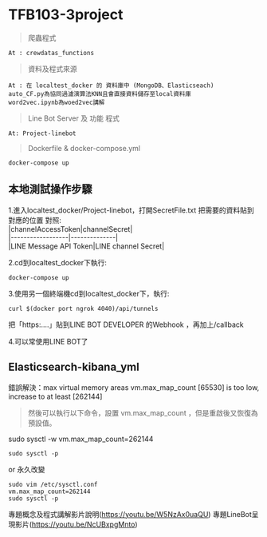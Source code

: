 # TFB103-3project

>爬蟲程式
```
At : crewdatas_functions
```
>資料及程式來源
```
At : 在 localtest_docker 的 資料庫中 (MongoDB、Elasticseach)
auto_CF.py為協同過濾演算法KNN且會直接資料儲存至local資料庫
word2vec.ipynb為woed2vec講解
```
>Line Bot Server 及 功能 程式
```
At: Project-linebot
```
>Dockerfile & docker-compose.yml
```
docker-compose up
```
## 本地測試操作步驟

1.進入localtest_docker/Project-linebot，打開SecretFile.txt
把需要的資料貼到對應的位置
對照:<br>
|channelAccessToken|channelSecret|<br>
|------------------|--------------|<br>
|LINE Message API Token|LINE channel Secret|

2.cd到localtest_docker下執行:
```
docker-compose up
``` 
3.使用另一個終端機cd到localtest_docker下，執行:
```
curl $(docker port ngrok 4040)/api/tunnels
```
把「https:....」貼到LINE BOT DEVELOPER 的Webhook ，再加上/callback

4.可以常使用LINE BOT了

## Elasticsearch-kibana_yml

錯誤解決：max virtual memory areas vm.max_map_count [65530] is too low, increase to at least [262144]

> 然後可以執行以下命令，設置 vm.max_map_count ，但是重啟後又恢復為預設值。

sudo sysctl -w vm.max_map_count=262144
```
sudo sysctl -p
```
or 永久改變
```
sudo vim /etc/sysctl.conf
vm.max_map_count=262144
sudo sysctl -p
```

專題概念及程式講解影片說明(https://youtu.be/W5NzAx0uaQU)
專題LineBot呈現影片(https://youtu.be/NcUBxpgMnto)
